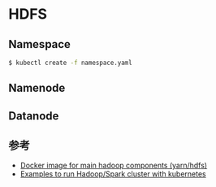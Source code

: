 # HDFS

## Namespace

```bash
$ kubectl create -f namespace.yaml
```

## Namenode


## Datanode


## 参考

* [Docker image for main hadoop components (yarn/hdfs)](https://github.com/flokkr/docker-hadoop)
* [Examples to run Hadoop/Spark cluster with kubernetes](https://github.com/flokkr/runtime-kubernetes)